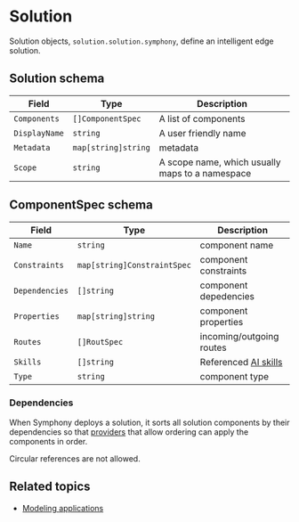 # Solution

Solution objects, `solution.solution.symphony`, define an intelligent edge solution.

## Solution schema

| Field | Type | Description |
|--------|--------|--------|
| `Components`| `[]ComponentSpec` | A list of components |
| `DisplayName` | `string` | A user friendly name |
| `Metadata` | `map[string]string` | metadata |
| `Scope` | `string` | A scope name, which usually maps to a namespace |

## ComponentSpec schema

| Field | Type | Description |
|--------|--------|--------|
| `Name`| `string` | component name | 
| `Constraints` | `map[string]ConstraintSpec` | component constraints |
| `Dependencies` | `[]string` | component depedencies |
| `Properties` | `map[string]string` | component properties |
| `Routes` | `[]RoutSpec` | incoming/outgoing routes |
| `Skills` | `[]string` | Referenced [AI skills](./ai-skill.md) |
| `Type` | `string` | component type |

### Dependencies

When Symphony deploys a solution, it sorts all solution components by their dependencies so that [providers](../providers/overview.md) that allow ordering can apply the components in order.

Circular references are not allowed.

## Related topics

* [Modeling applications](../solution-management/solution-management.md)